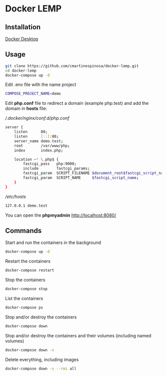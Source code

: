 # Docker LEMP

## Installation

[Docker Desktop](https://desktop.docker.com/mac/stable/Docker.dmg)

## Usage

```bash
git clone https://github.com/cmartinespinosa/docker-lemp.git
cd docker-lemp
docker-compose up -d
```

Edit .env file with the name project

```bash
COMPOSE_PROJECT_NAME=demo
```
Edit **php.conf** file to redirect a domain (example php.test) and add the domain in **hosts** file:

*/.docker/nginx/conf.d/php.conf*
```bash
server {
    listen      80;
    listen      [::]:80;
    server_name demo.test;
    root        /var/www/php;
    index       index.php;

    location ~* \.php$ {
        fastcgi_pass   php:9000;
        include        fastcgi_params;
        fastcgi_param  SCRIPT_FILENAME $document_root$fastcgi_script_name;
        fastcgi_param  SCRIPT_NAME     $fastcgi_script_name;
    }
}

```

*/etc/hosts*
```bash
127.0.0.1 demo.test
```




You can open the **phpmyadmin** [http://localhost:8080/](http://localhost:8080/)

## Commands


Start and run the containers in the background
```bash
docker-compose up -d
```

Restart the containers
```bash
docker-compose restart
```

Stop the containers
```bash
docker-compose stop
```

List the containers
```bash
docker-compose ps
```

Stop and/or destroy the containers
```bash
docker-compose down
```

Stop and/or destroy the containers and their volumes (including named volumes)
```bash
docker-compose down -v
```

Delete everything, including images
```bash
docker-compose down -v --rmi all
```
